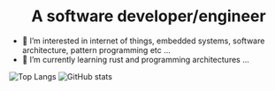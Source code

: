 
<h1 align="center">A software developer/engineer </h1>

- 👀 I’m interested in internet of things, embedded systems, software architecture, pattern programming etc ...
- 🌱 I’m currently learning rust and programming architectures ...

<!---
Chace0219/Chace0219 is a ✨ special ✨ repository because its `README.md` (this file) appears on your GitHub profile.
You can click the Preview link to take a look at your changes.
--->

![Top Langs](https://github-readme-stats.vercel.app/api/top-langs/?username=Chace0219&langs_count=10&layout=compact&theme=dark) ![GitHub stats](https://github-readme-stats.vercel.app/api?username=chace0219\&rank_icon=github&hide_title=true&theme=dark)
